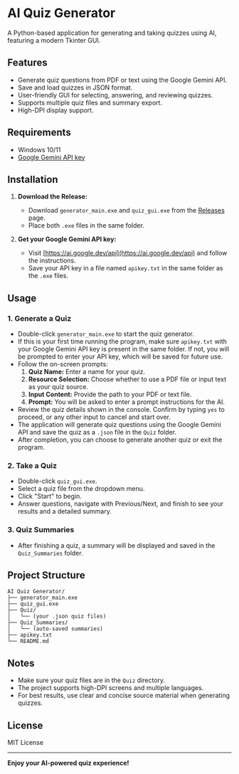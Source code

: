 # AI Quiz Generator

A Python-based application for generating and taking quizzes using AI, featuring a modern Tkinter GUI.

## Features

- Generate quiz questions from PDF or text using the Google Gemini API.
- Save and load quizzes in JSON format.
- User-friendly GUI for selecting, answering, and reviewing quizzes.
- Supports multiple quiz files and summary export.
- High-DPI display support.

## Requirements

- Windows 10/11
- [Google Gemini API key](https://ai.google.dev/api)

## Installation

1. **Download the Release:**
   - Download `generator_main.exe` and `quiz_gui.exe` from the [Releases](https://github.com/ItzSilicon/ai-quiz-generator/releases) page.
   - Place both `.exe` files in the same folder.

2. **Get your Google Gemini API key:**
   - Visit [https://ai.google.dev/api](https://ai.google.dev/api) and follow the instructions.
   - Save your API key in a file named `apikey.txt` in the same folder as the `.exe` files.

## Usage

### 1. Generate a Quiz

- Double-click `generator_main.exe` to start the quiz generator.
- If this is your first time running the program, make sure `apikey.txt` with your Google Gemini API key is present in the same folder. If not, you will be prompted to enter your API key, which will be saved for future use.
- Follow the on-screen prompts:
  1. **Quiz Name:** Enter a name for your quiz.
  2. **Resource Selection:** Choose whether to use a PDF file or input text as your quiz source.
  3. **Input Content:** Provide the path to your PDF or text file.
  4. **Prompt:** You will be asked to enter a prompt instructions for the AI.
- Review the quiz details shown in the console. Confirm by typing `yes` to proceed, or any other input to cancel and start over.
- The application will generate quiz questions using the Google Gemini API and save the quiz as a `.json` file in the `Quiz` folder.
- After completion, you can choose to generate another quiz or exit the program.

### 2. Take a Quiz

- Double-click `quiz_gui.exe`.
- Select a quiz file from the dropdown menu.
- Click "Start" to begin.
- Answer questions, navigate with Previous/Next, and finish to see your results and a detailed summary.

### 3. Quiz Summaries

- After finishing a quiz, a summary will be displayed and saved in the `Quiz_Summaries` folder.

## Project Structure

```
AI Quiz Generator/
├── generator_main.exe
├── quiz_gui.exe
├── Quiz/
│   └── (your .json quiz files)
├── Quiz_Summaries/
│   └── (auto-saved summaries)
├── apikey.txt
└── README.md
```

## Notes

- Make sure your quiz files are in the `Quiz` directory.
- The project supports high-DPI screens and multiple languages.
- For best results, use clear and concise source material when generating quizzes.

## License

MIT License

---

**Enjoy your AI-powered quiz experience!**
